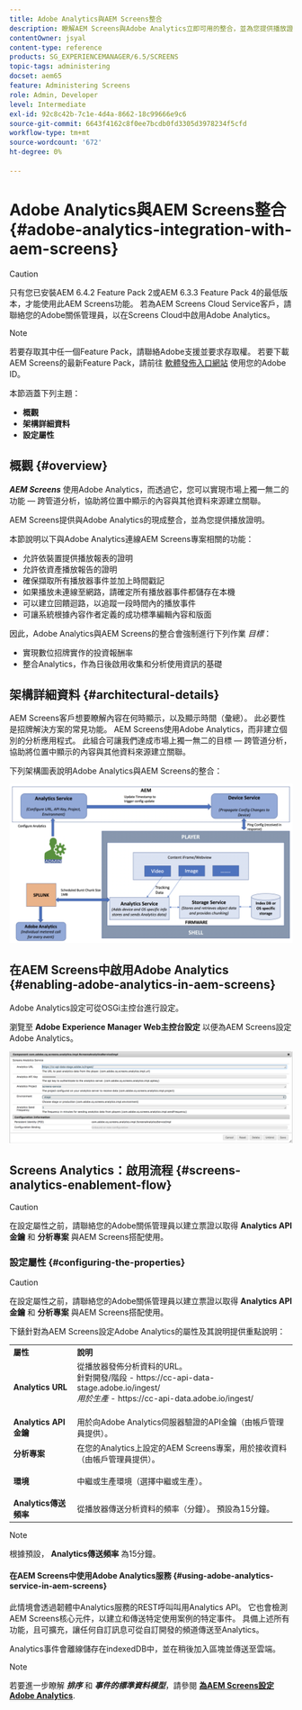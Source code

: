 ```yaml
---
title: Adobe Analytics與AEM Screens整合
description: 瞭解AEM Screens與Adobe Analytics立即可用的整合，並為您提供播放證明。
contentOwner: jsyal
content-type: reference
products: SG_EXPERIENCEMANAGER/6.5/SCREENS
topic-tags: administering
docset: aem65
feature: Administering Screens
role: Admin, Developer
level: Intermediate
exl-id: 92c8c42b-7c1e-4d4a-8662-18c99666e9c6
source-git-commit: 6643f4162c8f0ee7bcdb0fd3305d3978234f5cfd
workflow-type: tm+mt
source-wordcount: '672'
ht-degree: 0%

---
```


# Adobe Analytics與AEM Screens整合 {#adobe-analytics-integration-with-aem-screens}

>[!CAUTION]
>
>只有您已安裝AEM 6.4.2 Feature Pack 2或AEM 6.3.3 Feature Pack 4的最低版本，才能使用此AEM Screens功能。 若為AEM Screens Cloud Service客戶，請聯絡您的Adobe關係管理員，以在Screens Cloud中啟用Adobe Analytics。

>[!NOTE]
>
>若要存取其中任一個Feature Pack，請聯絡Adobe支援並要求存取權。 若要下載AEM Screens的最新Feature Pack，請前往 [軟體發佈入口網站](https://experience.adobe.com/#/downloads/content/software-distribution/en/aem.html) 使用您的Adobe ID。

本節涵蓋下列主題：

* **概觀**
* **架構詳細資料**
* **設定屬性**

## 概觀 {#overview}

***AEM Screens*** 使用Adobe Analytics，而透過它，您可以實現市場上獨一無二的功能 — 跨管道分析，協助將位置中顯示的內容與其他資料來源建立關聯。

AEM Screens提供與Adobe Analytics的現成整合，並為您提供播放證明。

本節說明以下與Adobe Analytics連線AEM Screens專案相關的功能：

* 允許依裝置提供播放報表的證明
* 允許依資產播放報告的證明
* 確保擷取所有播放器事件並加上時間戳記
* 如果播放未連線至網路，請確定所有播放器事件都儲存在本機
* 可以建立回饋迴路，以追蹤一段時間內的播放事件
* 可讓系統根據內容作者定義的成功標準編輯內容和版面

因此，Adobe Analytics與AEM Screens的整合會強制進行下列作業 *目標*：

* 實現數位招牌實作的投資報酬率
* 整合Analytics，作為日後啟用收集和分析使用資訊的基礎

## 架構詳細資料 {#architectural-details}

AEM Screens客戶想要瞭解內容在何時顯示，以及顯示時間（彙總）。 此必要性是招牌解決方案的常見功能。 AEM Screens使用Adobe Analytics，而非建立個別的分析應用程式。 此組合可讓我們達成市場上獨一無二的目標 — 跨管道分析，協助將位置中顯示的內容與其他資料來源建立關聯。

下列架構圖表說明Adobe Analytics與AEM Screens的整合：

![screen_shot_2018-09-12at85611am](assets/screen_shot_2018-09-12at85611am.png)

## 在AEM Screens中啟用Adobe Analytics {#enabling-adobe-analytics-in-aem-screens}

Adobe Analytics設定可從OSGi主控台進行設定。

瀏覽至 **Adobe Experience Manager Web主控台設定** 以便為AEM Screens設定Adobe Analytics。

![screen_shot_2018-09-04at25550pm](assets/screen_shot_2018-09-04at25550pm.png)

## Screens Analytics：啟用流程 {#screens-analytics-enablement-flow}

>[!CAUTION]
>
>在設定屬性之前，請聯絡您的Adobe關係管理員以建立票證以取得 **Analytics API金鑰** 和 **分析專案** 與AEM Screens搭配使用。

### 設定屬性 {#configuring-the-properties}

>[!CAUTION]
>
>在設定屬性之前，請聯絡您的Adobe關係管理員以建立票證以取得 **Analytics API金鑰** 和 **分析專案** 與AEM Screens搭配使用。

下錶針對為AEM Screens設定Adobe Analytics的屬性及其說明提供重點說明：

<table>
 <tbody>
  <tr>
   <td><strong>屬性</strong></td>
   <td><strong>說明</strong></td>
  </tr>
  <tr>
   <td><strong>Analytics URL</strong></td>
   <td>從播放器發佈分析資料的URL。 <br>
   針對開發/階段</em> - https://cc-api-data-stage.adobe.io/ingest/<br /> <em>用於生產</em> - https://cc-api-data.adobe.io/ingest/<br /> <br /></td>
  </tr>
  <tr>
   <td><strong>Analytics API金鑰</strong></td>
   <td>用於向Adobe Analytics伺服器驗證的API金鑰（由帳戶管理員提供）。</td>
  </tr>
  <tr>
   <td><strong>分析專案</strong></td>
   <td>在您的Analytics上設定的AEM Screens專案，用於接收資料（由帳戶管理員提供）。</td>
  </tr>
  <tr>
   <td><strong>環境</strong></td>
   <td><p>中繼或生產環境（選擇中繼或生產）。</p></td>
  </tr>
  <tr>
   <td><strong>Analytics傳送頻率</strong></td>
   <td>從播放器傳送分析資料的頻率（分鐘）。 預設為15分鐘。</td>
  </tr>
 </tbody>
</table>

>[!NOTE]
>
>根據預設， **Analytics傳送頻率** 為15分鐘。

#### 在AEM Screens中使用Adobe Analytics服務 {#using-adobe-analytics-service-in-aem-screens}

此情境會透過韌體中Analytics服務的REST呼叫叫用Analytics API。 它也會檢測AEM Screens核心元件，以建立和傳送特定使用案例的特定事件。 具備上述所有功能，且可擴充，讓任何自訂訊息可從自訂開發的頻道傳送至Analytics。

Analytics事件會離線儲存在indexedDB中，並在稍後加入區塊並傳送至雲端。

>[!NOTE]
>
>若要進一步瞭解 ***排序*** 和 ***事件的標準資料模型***，請參閱 **[為AEM Screens設定Adobe Analytics](configuring-adobe-analytics-aem-screens.md)**.
